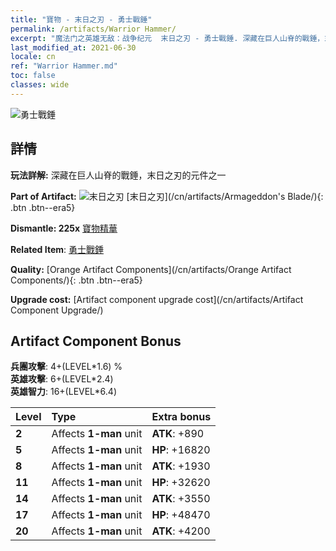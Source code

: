```yaml
---
title: "寶物 - 末日之刃 - 勇士戰錘"
permalink: /artifacts/Warrior Hammer/
excerpt: "魔法门之英雄无敌：战争纪元  末日之刃 - 勇士戰錘. 深藏在巨人山脊的戰錘，末日之刃的元件之一"
last_modified_at: 2021-06-30
locale: cn
ref: "Warrior Hammer.md"
toc: false
classes: wide
---
```


 ![勇士戰錘](/images/t/artifact_40445.png)



## 詳情

 **玩法詳解:** 深藏在巨人山脊的戰錘，末日之刃的元件之一

 **Part of Artifact:** ![末日之刃](/images/t/icon_artifact_44.png) [末日之刃](/cn/artifacts/Armageddon's Blade/){: .btn .btn--era5}

 **Dismantle: 225x** [寶物精華](/cn/Items/con_905/)

 **Related Item**: [勇士戰錘](/cn/Items/art_170/)

 **Quality:** [Orange Artifact Components](/cn/artifacts/Orange Artifact Components/){: .btn .btn--era5}

 **Upgrade cost:** [Artifact component upgrade cost](/cn/artifacts/Artifact Component Upgrade/)

## Artifact Component Bonus

  **兵團攻擊**: 4+(LEVEL\*1.6) %<br/>**英雄攻擊**: 6+(LEVEL\*2.4)<br/>**英雄智力**: 16+(LEVEL\*6.4)

  |  Level  | Type |    Extra bonus  | 
  |:--------|:-----|:----------------| 
  | **2** | Affects **1-man** unit | **ATK**: +890 | 
  | **5** | Affects **1-man** unit | **HP**: +16820 | 
  | **8** | Affects **1-man** unit | **ATK**: +1930 | 
  | **11** | Affects **1-man** unit | **HP**: +32620 | 
  | **14** | Affects **1-man** unit | **ATK**: +3550 | 
  | **17** | Affects **1-man** unit | **HP**: +48470 | 
  | **20** | Affects **1-man** unit | **ATK**: +4200 | 

